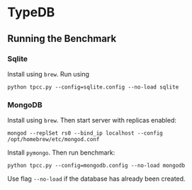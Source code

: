 # TypeDB


## Running the Benchmark

### Sqlite

Install using `brew`. Run using
```
python tpcc.py --config=sqlite.config --no-load sqlite   
```

### MongoDB

Install using `brew`. Then start server with replicas enabled:

```
mongod --replSet rs0 --bind_ip localhost --config /opt/homebrew/etc/mongod.conf
```

Install `pymongo`. Then run benchmark:
```
python tpcc.py --config=mongodb.config --no-load mongodb   
```

Use flag `--no-load` if the database has already been created.